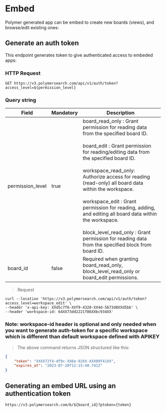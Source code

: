 # Embed

Polymer generated app can be embed to create new boards (views), and browse/edit existing ones:


## Generate an auth token

This endpoint generates token to give authenticated access to embeded apps:

### HTTP Request

`GET https://v3.polymersearch.com/api/v1/auth/token?access_level=${permission_level}`

### Query string

Field | Mandatory | Description
--------- | ------- | -----------
permission_level | true | board_read_only : Grant permission for reading data from the specified board ID.<br /><br /> board_edit : Grant permission for reading/editing data from the specified board ID.<br /><br /> workspace_read_only: Authorize access for reading (read-only) all board data within the workspace.<br /><br /> workspace_edit : Grant permission for reading, adding, and editing all board data within the workspace.<br /><br />block_level_read_only : Grant permission for reading data from the specified block from board ID.
board_id | false | Required when granting board_read_only, block_level_read_only or board_edit permissions.


> Request

```shell
curl --location 'https://v3.polymersearch.com/api/v1/auth/token?access_level=workspace_edit' \
--header 'x-api-key: XXd5c7f6-XXf9-4320-XX4d-5673d8XXd5bb' \
--header 'workspace-id: 64XX73dd2221f86XXbc934XX'
```

### Note: workspace-id header is optional and only needed when you want to generate auth-token for a specific workspace which is different than default workspace defined with APIKEY

> The above command returns JSON structured like this:

```json
{
    "token": "XXXX72f4-df9c-XX6e-92XX-XXX09f41XX",
    "expires_at": "2023-07-20T12:15:40.741Z"
}
```


## Generating an embed URL using an authentication token

`https://v3.polymersearch.com/b/${board_id}?ptoken={token}`